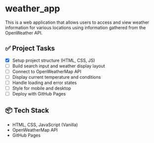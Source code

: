 # weather_app

This is a web application that allows users to access and view weather information for various locations using information gathered from the OpenWeather API.

## ✅ Project Tasks

- [x] Setup project structure (HTML, CSS, JS)
- [ ] Build search input and weather display layout
- [ ] Connect to OpenWeatherMap API
- [ ] Display current temperature and conditions
- [ ] Handle loading and error states
- [ ] Style for mobile and desktop
- [ ] Deploy with GitHub Pages

## 📦 Tech Stack
- HTML, CSS, JavaScript (Vanilla)
- OpenWeatherMap API
- GitHub Pages 
